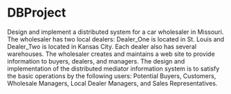 # DBProject
Design and implement a distributed system for a car wholesaler in Missouri. The wholesaler has two local dealers: Dealer_One is located in St. Louis and Dealer_Two is located in Kansas City. Each dealer also has several warehouses. The wholesaler creates and maintains a web site to provide information to buyers, dealers, and managers. The design and implementation of the distributed mediator information system is to satisfy the basic operations by the following users: Potential Buyers, Customers, Wholesale Managers, Local Dealer Managers, and Sales Representatives.
